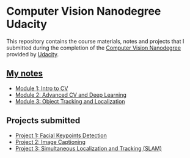 # Computer Vision  Nanodegree Udacity

This repository contains the course materials, notes and projects that I submitted
during the completion of the [Computer Vision Nanodegree](https://www.udacity.com/course/deep-learning-nanodegree--nd891)
provided by [Udacity](https://www.udacity.com/).

## [My notes](https://github.com/ayushkumarshah/Computer-Vision-Nanodegree-Udacity/tree/master/docs/README.md)

- [Module 1: Intro to CV](docs/m1.md)
- [Module 2: Advanced CV and Deep Learning](docs/m2.md)
- [Module 3: Object Tracking and Localization](docs/m3.md)

## Projects submitted

- [Project 1: Facial Keypoints Detection](https://github.com/ayushkumarshah/Computer-Vision-Nanodegree-Udacity/tree/master/P1_Facial_Keypoints)
- [Project 2: Image Captioning](https://github.com/ayushkumarshah/Computer-Vision-Nanodegree-Udacity/tree/master/P2_Image_Captioning)
- [Project 3: Simultaneous Localization and Tracking (SLAM)](https://github.com/ayushkumarshah/Computer-Vision-Nanodegree-Udacity/tree/master/P3_SLAM)
